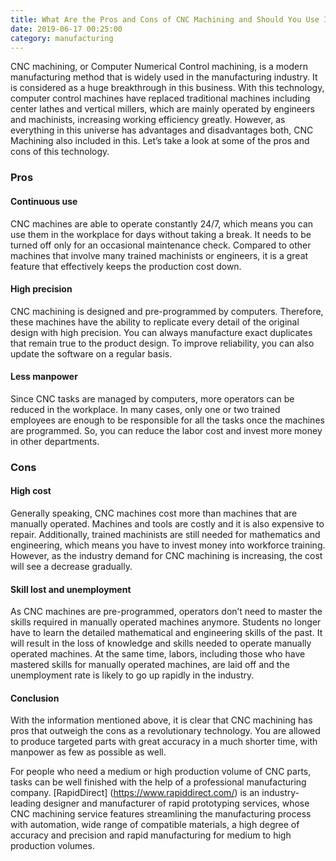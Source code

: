 ```yaml
---
title: What Are the Pros and Cons of CNC Machining and Should You Use It?
date: 2019-06-17 00:25:00
category: manufacturing
---
```


CNC machining, or Computer Numerical Control machining, is a modern manufacturing method that is widely used in the manufacturing industry. It is considered as a huge breakthrough in this business. With this technology, computer control machines have replaced traditional machines including center lathes and vertical millers, which are mainly operated by engineers and machinists, increasing working efficiency greatly. However, as everything in this universe has advantages and disadvantages both, CNC Machining also included in this. Let’s take a look at some of the pros and cons of this technology.

### Pros

#### Continuous use
CNC machines are able to operate constantly 24/7, which means you can use them in the workplace for days without taking a break. It needs to be turned off only for an occasional maintenance check. Compared to other machines that involve many trained machinists or engineers, it is a great feature that effectively keeps the production cost down. 

#### High precision 
CNC machining is designed and pre-programmed by computers. Therefore, these machines have the ability to replicate every detail of the original design with high precision. You can always manufacture exact duplicates that remain true to the product design. To improve reliability, you can also update the software on a regular basis.

#### Less manpower
Since CNC tasks are managed by computers, more operators can be reduced in the workplace. In many cases, only one or two trained employees are enough to be responsible for all the tasks once the machines are programmed. So, you can reduce the labor cost and invest more money in other departments. 

### Cons

#### High cost
Generally speaking, CNC machines cost more than machines that are manually operated. Machines and tools are costly and it is also expensive to repair. Additionally, trained machinists are still needed for mathematics and engineering, which means you have to invest money into workforce training. However, as the industry demand for CNC machining is increasing, the cost will see a decrease gradually.

#### Skill lost and unemployment 
As CNC machines are pre-programmed, operators don’t need to master the skills required in manually operated machines anymore. Students no longer have to learn the detailed mathematical and engineering skills of the past. It will result in the loss of knowledge and skills needed to operate manually operated machines. At the same time, labors, including those who have mastered skills for manually operated machines, are laid off and the unemployment rate is likely to go up rapidly in the industry. 

#### Conclusion
With the information mentioned above, it is clear that CNC machining has pros that outweigh the cons as a revolutionary technology. You are allowed to produce targeted parts with great accuracy in a much shorter time, with manpower as few as possible as well. 

For people who need a medium or high production volume of CNC parts, tasks can be well finished with the help of a professional manufacturing company. [RapidDirect] (https://www.rapiddirect.com/) is an industry-leading designer and manufacturer of rapid prototyping services, whose CNC machining service features streamlining the manufacturing process with automation, wide range of compatible materials, a high degree of accuracy and precision and rapid manufacturing for medium to high production volumes.

